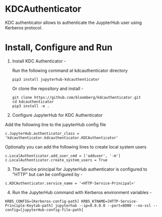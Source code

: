 # KDCAuthenticator

KDC authenticator allows to authenticate the JuypterHub user using Kerberos protocol.

# Install, Configure and Run

 1. Install KDC Authenticator -

     Run the following command at kdcauthenticator directory

     ```
     pip3 install jupyterhub-kdcauthenticator
     ```

     Or clone the repository and install -
     ```
     git clone https://github.com/bloomberg/kdcauthenticator.git
     cd kdcauthenticator
     pip3 install -e .
     ```

 2. Configure JupyterHub for KDC Authenticator

  Add the following line to the jupyterHub config file
  ```
  c.JupyterHub.authenticator_class = 'kdcauthenticator.kdcauthenticator.KDCAuthenticator'
  ```
  Optionally you can add the following lines to create local system users
  ```
  c.LocalAuthenticator.add_user_cmd = ['adduser', '-m']
  c.LocalAuthenticator.create_system_users = True
  ```

 3. The Service principal for JupyterHub authenticator is configured to "HTTP" but can be configured by -

  ```
  c.KDCAuthenticator.service_name = '<HTTP-Service-Principal>'
  ```

 4. Run the JupyterHub command with Kerberos environment variables -

  ```
  KRB5_CONFIG=[Kerberos-config-path] KRB5_KTNAME=[HTTP-Service-Principle-Keytab-path] jupyterhub --ip=0.0.0.0 --port=8000 --no-ssl --config=[jupyterHub-config-file-path]
  ```





